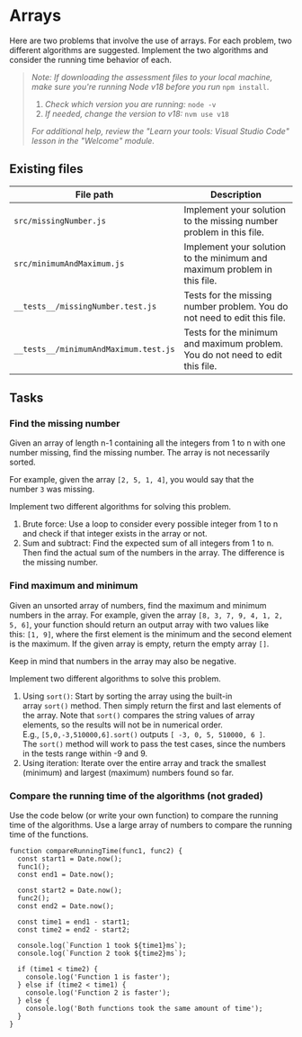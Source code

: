 # Arrays

Here are two problems that involve the use of arrays. For each problem, two different algorithms are suggested. Implement the two algorithms and consider the running time behavior of each.

> *Note: If downloading the assessment files to your local machine, make sure you're running Node v18 before you run* `npm install`.
>
> 1.  *Check which version you are running:* `node -v`
> 2.  *If needed, change the version to v18:* `nvm use v18`
>
> _For additional help, review the "Learn your tools: Visual Studio Code" lesson in the "Welcome" module._

## Existing files

| File path                             | Description                                                                   |
| ------------------------------------- | ----------------------------------------------------------------------------- |
| `src/missingNumber.js`                | Implement your solution to the missing number problem in this file.           |
| `src/minimumAndMaximum.js`            | Implement your solution to the minimum and maximum problem in this file.      |
| `__tests__/missingNumber.test.js`     | Tests for the missing number problem. You do not need to edit this file.      |
| `__tests__/minimumAndMaximum.test.js` | Tests for the minimum and maximum problem. You do not need to edit this file. |

## Tasks

### Find the missing number

Given an array of length n-1 containing all the integers from 1 to n with one number missing, find the missing number. The array is not necessarily sorted.

For example, given the array `[2, 5, 1, 4]`, you would say that the number `3` was missing.

Implement two different algorithms for solving this problem.

1.  Brute force: Use a loop to consider every possible integer from 1 to n and check if that integer exists in the array or not.
2.  Sum and subtract: Find the expected sum of all integers from 1 to n. Then find the actual sum of the numbers in the array. The difference is the missing number.

### Find maximum and minimum

Given an unsorted array of numbers, find the maximum and minimum numbers in the array. For example, given the array `[8, 3, 7, 9, 4, 1, 2, 5, 6]`, your function should return an output array with two values like this: `[1, 9]`, where the first element is the minimum and the second element is the maximum. If the given array is empty, return the empty array `[]`.

Keep in mind that numbers in the array may also be negative.

Implement two different algorithms to solve this problem.

1.  Using `sort()`: Start by sorting the array using the built-in array `sort()` method. Then simply return the first and last elements of the array. Note that `sort()` compares the string values of array elements, so the results will not be in numerical order. E.g., `[5,0,-3,510000,6].sort()` outputs `[ -3, 0, 5, 510000, 6 ]`. The `sort()` method will work to pass the test cases, since the numbers in the tests range within -9 and 9.
2.  Using iteration: Iterate over the entire array and track the smallest (minimum) and largest (maximum) numbers found so far.

### Compare the running time of the algorithms (not graded)

Use the code below (or write your own function) to compare the running time of the algorithms. Use a large array of numbers to compare the running time of the functions.

```
function compareRunningTime(func1, func2) {
  const start1 = Date.now();
  func1();
  const end1 = Date.now();

  const start2 = Date.now();
  func2();
  const end2 = Date.now();

  const time1 = end1 - start1;
  const time2 = end2 - start2;

  console.log(`Function 1 took ${time1}ms`);
  console.log(`Function 2 took ${time2}ms`);

  if (time1 < time2) {
    console.log('Function 1 is faster');
  } else if (time2 < time1) {
    console.log('Function 2 is faster');
  } else {
    console.log('Both functions took the same amount of time');
  }
}

```

